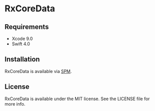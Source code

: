 # RxCoreData

## Requirements

* Xcode 9.0
* Swift 4.0

## Installation

RxCoreData is available via [SPM](https://github.com/TheArchitect123/RxCoreData.git).

## License

RxCoreData is available under the MIT license. See the LICENSE file for more info.

